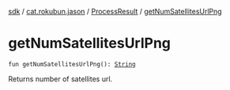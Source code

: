 [sdk](../../index.md) / [cat.rokubun.jason](../index.md) / [ProcessResult](index.md) / [getNumSatellitesUrlPng](./get-num-satellites-url-png.md)

# getNumSatellitesUrlPng

`fun getNumSatellitesUrlPng(): `[`String`](https://kotlinlang.org/api/latest/jvm/stdlib/kotlin/-string/index.html)

Returns number of satellites url.

